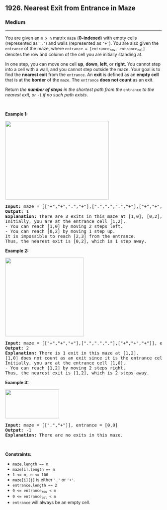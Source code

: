 <h2>1926. Nearest Exit from Entrance in Maze</h2><h3>Medium</h3><hr><div><p>You are given an <code>m x n</code> matrix <code>maze</code> (<strong>0-indexed</strong>) with empty cells (represented as <code>'.'</code>) and walls (represented as <code>'+'</code>). You are also given the <code>entrance</code> of the maze, where <code>entrance = [entrance<sub>row</sub>, entrance<sub>col</sub>]</code> denotes the row and column of the cell you are initially standing at.</p>

<p>In one step, you can move one cell <strong>up</strong>, <strong>down</strong>, <strong>left</strong>, or <strong>right</strong>. You cannot step into a cell with a wall, and you cannot step outside the maze. Your goal is to find the <strong>nearest exit</strong> from the <code>entrance</code>. An <strong>exit</strong> is defined as an <strong>empty cell</strong> that is at the <strong>border</strong> of the <code>maze</code>. The <code>entrance</code> <strong>does not count</strong> as an exit.</p>

<p>Return <em>the <strong>number of steps</strong> in the shortest path from the </em><code>entrance</code><em> to the nearest exit, or </em><code>-1</code><em> if no such path exists</em>.</p>

<p>&nbsp;</p>
<p><strong>Example 1:</strong></p>
<img alt="" src="https://assets.leetcode.com/uploads/2021/06/04/nearest1-grid.jpg" style="width: 333px; height: 253px;">
<pre><strong>Input:</strong> maze = [["+","+",".","+"],[".",".",".","+"],["+","+","+","."]], entrance = [1,2]
<strong>Output:</strong> 1
<strong>Explanation:</strong> There are 3 exits in this maze at [1,0], [0,2], and [2,3].
Initially, you are at the entrance cell [1,2].
- You can reach [1,0] by moving 2 steps left.
- You can reach [0,2] by moving 1 step up.
It is impossible to reach [2,3] from the entrance.
Thus, the nearest exit is [0,2], which is 1 step away.
</pre>

<p><strong>Example 2:</strong></p>
<img alt="" src="https://assets.leetcode.com/uploads/2021/06/04/nearesr2-grid.jpg" style="width: 253px; height: 253px;">
<pre><strong>Input:</strong> maze = [["+","+","+"],[".",".","."],["+","+","+"]], entrance = [1,0]
<strong>Output:</strong> 2
<strong>Explanation:</strong> There is 1 exit in this maze at [1,2].
[1,0] does not count as an exit since it is the entrance cell.
Initially, you are at the entrance cell [1,0].
- You can reach [1,2] by moving 2 steps right.
Thus, the nearest exit is [1,2], which is 2 steps away.
</pre>

<p><strong>Example 3:</strong></p>
<img alt="" src="https://assets.leetcode.com/uploads/2021/06/04/nearest3-grid.jpg" style="width: 173px; height: 93px;">
<pre><strong>Input:</strong> maze = [[".","+"]], entrance = [0,0]
<strong>Output:</strong> -1
<strong>Explanation:</strong> There are no exits in this maze.
</pre>

<p>&nbsp;</p>
<p><strong>Constraints:</strong></p>

<ul>
	<li><code>maze.length == m</code></li>
	<li><code>maze[i].length == n</code></li>
	<li><code>1 &lt;= m, n &lt;= 100</code></li>
	<li><code>maze[i][j]</code> is either <code>'.'</code> or <code>'+'</code>.</li>
	<li><code>entrance.length == 2</code></li>
	<li><code>0 &lt;= entrance<sub>row</sub> &lt; m</code></li>
	<li><code>0 &lt;= entrance<sub>col</sub> &lt; n</code></li>
	<li><code>entrance</code> will always be an empty cell.</li>
</ul>
</div>